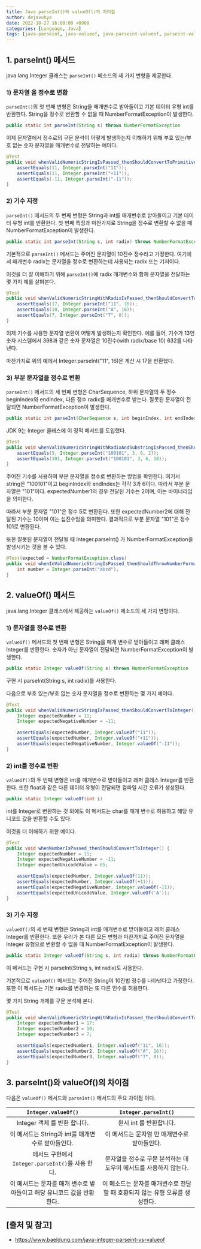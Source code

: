 ```yaml
---
title: Java parseInt()와 valueOf()의 차이점
author: dejavuhyo
date: 2022-10-27 16:00:00 +0900
categories: [Language, Java]
tags: [java-parseint, java-valueof, java-parseint-valueof, parseint-valueof-차이점, 자바-parseint, 자바-valueof,]
---
```


## 1. parseInt() 메서드
java.lang.Integer 클래스는 `parseInt()` 메소드의 세 가지 변형을 제공한다.

### 1) 문자열 을 정수로 변환
`parseInt()`의 첫 번째 변형은 String을 매개변수로 받아들이고 기본 데이터 유형 int를 반환한다. String을 정수로 변환할 수 없을 때 NumberFormatException이 발생한다.

```java
public static int parseInt(String s) throws NumberFormatException
```

이제 문자열에서 정수로의 구문 분석이 어떻게 발생하는지 이해하기 위해 부호 있는/부호 없는 숫자 문자열을 매개변수로 전달하는 예이다.

```java
@Test
public void whenValidNumericStringIsPassed_thenShouldConvertToPrimitiveInt() {
    assertEquals(11, Integer.parseInt("11")); 
    assertEquals(11, Integer.parseInt("+11")); 
    assertEquals(-11, Integer.parseInt("-11"));
}
```

### 2) 기수 지정
`parseInt()` 메서드의 두 번째 변형은 String과 int를 매개변수로 받아들이고 기본 데이터 유형 int를 반환한다. 첫 번째 특징과 마찬가지로 String을 정수로 변환할 수 없을 때 NumberFormatException이 발생한다.

```java
public static int parseInt(String s, int radix) throws NumberFormatException
```

기본적으로 `parseInt()` 메서드는 주어진 문자열이 10진수 정수라고 가정한다. 여기에서 매개변수 radix는 문자열을 정수로 변환하는데 사용되는 radix 또는 기저이다.

이것을 더 잘 이해하기 위해 `parseInt()`에 radix 매개변수와 함께 문자열을 전달하는 몇 가지 예를 살펴본다.

```java
@Test
public void whenValidNumericStringWithRadixIsPassed_thenShouldConvertToPrimitiveInt() {
    assertEquals(17, Integer.parseInt("11", 16));
    assertEquals(10, Integer.parseInt("A", 16)); 
    assertEquals(7, Integer.parseInt("7", 8));
}
```

이제 기수를 사용한 문자열 변환이 어떻게 발생하는지 확인한다. 예를 들어, 기수가 13인 숫자 시스템에서 398과 같은 숫자 문자열은 10진수(with radix/base 10) 632를 나타낸다.

마찬가지로 위의 예에서 Integer.parseInt("11", 16)은 계산 시 17을 반환했다.

### 3) 부분 문자열을 정수로 변환
`parseInt()` 메서드의 세 번째 변형은 CharSequence, 하위 문자열의 두 정수 beginIndex와 endIndex, 다른 정수 radix를 매개변수로 받는다. 잘못된 문자열이 전달되면 NumberFormatException이 발생한다.

```java
public static int parseInt(CharSequence s, int beginIndex, int endIndex, int radix) throws NumberFormatException
```

JDK 9는 Integer 클래스에 이 정적 메서드를 도입했다.

```java
@Test
public void whenValidNumericStringWithRadixAndSubstringIsPassed_thenShouldConvertToPrimitiveInt() {
    assertEquals(5, Integer.parseInt("100101", 3, 6, 2));
    assertEquals(101, Integer.parseInt("100101", 3, 6, 10));
}
```

주어진 기수를 사용하여 부분 문자열을 정수로 변환하는 방법을 확인한다. 여기서 string은 "100101"이고 beginIndex와 endIndex는 각각 3과 6이다. 따라서 부분 문자열은 "101"이다. expectedNumber1의 경우 전달된 기수는 2이며, 이는 바이너리임을 의미한다.

따라서 부분 문자열 "101"은 정수 5로 변환된다. 또한 expectedNumber2에 대해 전달된 기수는 10이며 이는 십진수임을 의미한다. 결과적으로 부분 문자열 "101"은 정수 101로 변환된다.

또한 잘못된 문자열이 전달될 때 Integer.parseInt() 가 NumberFormatException을 발생시키는 것을 볼 수 있다.

```java
@Test(expected = NumberFormatException.class)
public void whenInValidNumericStringIsPassed_thenShouldThrowNumberFormatException(){
    int number = Integer.parseInt("abcd");
}
```

## 2. valueOf() 메서드
java.lang.Integer 클래스에서 제공하는 `valueOf()` 메소드의 세 가지 변형이다.

### 1) 문자열을 정수로 변환
`valueOf()` 메서드의 첫 번째 변형은 String을 매개 변수로 받아들이고 래퍼 클래스 Integer를 반환한다. 숫자가 아닌 문자열이 전달되면 NumberFormatException이 발생한다.

```java
public static Integer valueOf(String s) throws NumberFormatException
```

구현 시 parseInt(String s, int radix)를 사용한다.

다음으로 부호 있는/부호 없는 숫자 문자열을 정수로 변환하는 몇 가지 예이다.

```java
@Test
public void whenValidNumericStringIsPassed_thenShouldConvertToInteger() {
    Integer expectedNumber = 11;
    Integer expectedNegativeNumber = -11;
        
    assertEquals(expectedNumber, Integer.valueOf("11"));
    assertEquals(expectedNumber, Integer.valueOf("+11"));
    assertEquals(expectedNegativeNumber, Integer.valueOf("-11"));
}
```

### 2) int를 정수로 변환
`valueOf()`의 두 번째 변형은 int를 매개변수로 받아들이고 래퍼 클래스 Integer를 반환한다. 또한 float과 같은 다른 데이터 유형이 전달되면 컴파일 시간 오류가 생성된다.

```java
public static Integer valueOf(int i)
```

int를 Integer로 변환하는 것 외에도 이 메서드는 char를 매개 변수로 허용하고 해당 유니코드 값을 반환할 수도 있다.

이것을 더 이해하기 위한 예이다.

```java
@Test
public void whenNumberIsPassed_thenShouldConvertToInteger() {
    Integer expectedNumber = 11;
    Integer expectedNegativeNumber = -11;
    Integer expectedUnicodeValue = 65;
        
    assertEquals(expectedNumber, Integer.valueOf(11));
    assertEquals(expectedNumber, Integer.valueOf(+11));
    assertEquals(expectedNegativeNumber, Integer.valueOf(-11));
    assertEquals(expectedUnicodeValue, Integer.valueOf('A'));
}
```

### 3) 기수 지정
`valueOf()`의 세 번째 변형은 String과 int를 매개변수로 받아들이고 래퍼 클래스 Integer를 반환한다. 또한 우리가 본 다른 모든 변형과 마찬가지로 주어진 문자열을 Integer 유형으로 변환할 수 없을 때 NumberFormatException이 발생한다.

```java
public static Integer valueOf(String s, int radix) throws NumberFormatException
```

이 메서드는 구현 시 parseInt(String s, int radix)도 사용한다.

기본적으로 `valueOf()` 메서드는 주어진 String이 10진법 정수를 나타낸다고 가정한다. 또한 이 메서드는 기본 radix를 변경하는 또 다른 인수를 허용한다.

몇 가지 String 개체를 구문 분석해 본다.

```java
@Test
public void whenValidNumericStringWithRadixIsPassed_thenShouldConvertToInetger() {
    Integer expectedNumber1 = 17;
    Integer expectedNumber2 = 10;
    Integer expectedNumber3 = 7;
        
    assertEquals(expectedNumber1, Integer.valueOf("11", 16));
    assertEquals(expectedNumber2, Integer.valueOf("A", 16));
    assertEquals(expectedNumber3, Integer.valueOf("7", 8));
}
```

## 3. parseInt()와 valueOf()의 차이점
다음은 `valueOf()` 메서드와 `parseInt()` 메서드의 주요 차이점 이다.

| `Integer.valueOf()` | `Integer.parseInt()` |
|:-----:|:-----:|
| Integer 객체 를 반환 합니다. | 원시 int 를 반환합니다. |
| 이 메서드는 String과 int를 매개변수로 받아들인다. | 이 메서드는 문자열 만 매개변수로 받아들인다. |
| 메서드 구현에서 `Integer.parseInt()`를 사용 한다. | 문자열을 정수로 구문 분석하는 데 도우미 메서드를 사용하지 않는다. |
| 이 메서드는 문자를 매개 변수로 받아들이고 해당 유니코드 값을 반환한다. | 이 메소드는 문자를 매개변수로 전달할 때 호환되지 않는 유형 오류를 생성한다. |

## [출처 및 참고]
* <https://www.baeldung.com/java-integer-parseint-vs-valueof>
